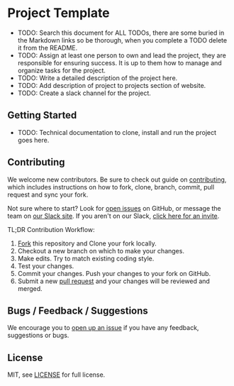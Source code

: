 # Project Template

- TODO: Search this document for ALL TODOs, there are some buried in the Markdown links so be thorough, when you complete a TODO delete it from the README.
- TODO: Assign at least one person to own and lead the project, they are responsible for ensuring success. It is up to them how to manage and organize tasks for the project.
- TODO: Write a detailed description of the project here.
- TODO: Add description of project to projects section of website.
- TODO: Create a slack channel for the project.

## Getting Started

- TODO: Technical documentation to clone, install and run the project goes here.

## Contributing

We welcome new contributors.  Be sure to check out guide on [contributing][contributing], which includes instructions on how to fork, clone, branch, commit, pull request and sync your fork.

Not sure where to start? Look for [open issues][githubissue] on GitHub, or message the team on [our Slack site][slack]. If you aren't on our Slack, [click here for an invite][slackinvite].

TL;DR Contribution Workflow:

1. [Fork][fork] this repository and Clone your fork locally.
1. Checkout a new branch on which to make your changes.
1. Make edits. Try to match existing coding style.
1. Test your changes.
1. Commit your changes. Push your changes to your fork on GitHub.
1. Submit a new [pull request][pullrequest] and your changes will be reviewed and merged.


## Bugs / Feedback / Suggestions

We encourage you to [open up an issue][newissue] if you have any feedback, suggestions or bugs.

## License

MIT, see [LICENSE](/LICENSE) for full license.

[slack]: https://codeforfoco.slack.com/
[slackinvite]: https://codeforfocoslack.herokuapp.com
[fork]: https://help.github.com/articles/fork-a-repo/
[forkthisrepo]: https://github.com/CodeForFoco/TODOUPDATEURL#fork-destination-box
[contributing]: https://github.com/CodeForFoco/org/blob/master/CONTRIBUTING.md
[githubissue]: https://github.com/CodeForFoco/TODOUPDATEURL/issues
[newissue]: https://github.com/CodeForFoco/TODOUPDATEURL/issues/new
[pullrequest]: https://github.com/CodeForFoco/TODOUPDATEURL/pulls
